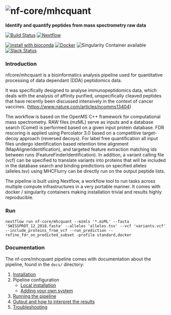 # ![nf-core/mhcquant](https://raw.githubusercontent.com/nf-core/mhcquant/master/docs/images/mhcquant_logo.png)
**Identify and quantify peptides from mass spectrometry raw data**

[![Build Status](https://travis-ci.org/nf-core/mhcquant.svg?branch=master)](https://travis-ci.org/nf-core/mhcquant)
[![Nextflow](https://img.shields.io/badge/nextflow-%E2%89%A50.32.0-brightgreen.svg)](https://www.nextflow.io/)

[![install with bioconda](https://img.shields.io/badge/install%20with-bioconda-brightgreen.svg)](http://bioconda.github.io/)
[![Docker](https://img.shields.io/docker/automated/nfcore/mhcquant.svg)](https://hub.docker.com/r/nfcore/mhcquant)
![Singularity Container available](
https://img.shields.io/badge/singularity-available-7E4C74.svg)
[![Slack Status](https://nf-core-invite.herokuapp.com/badge.svg)](https://nf-core-invite.herokuapp.com)

### Introduction
nfcore/mhcquant is a bioinformatics analysis pipeline used for quantitative processing of data dependant (DDA) peptidomics data.

It was specifically designed to analyse immunopeptidomics data, which deals with the analysis of affinity purified, unspecifically cleaved peptides that have recently been discussed intensively in the context of cancer vaccines. (https://www.nature.com/articles/ncomms13404)

The workflow is based on the OpenMS C++ framework for computational mass spectrometry. RAW files (mzML) serve as inputs and a database search (Comet) is performed based on a given input protein database. FDR rescoring is applied using Percolator 3.0 based on a competitive target-decoy approach (reversed decoys). For label free quantification all input files undergo identification based retention time alignment (MapAlignerIdentification), and targeted feature extraction matching ids between runs (FeatureFinderIdentification). In addition, a variant calling file (vcf) can be specified to translate variants into proteins that will be included in the database search and binding predictions on specified alleles (alleles.tsv) using MHCFlurry can be directly run on the output peptide lists.

The pipeline is built using Nextflow, a workflow tool to run tasks across multiple compute infrastructures in a very portable manner. It comes with docker / singularity containers making installation trivial and results highly reproducible.

### Run
```
nextflow run nf-core/mhcquant --mzmls '*.mzML' --fasta 'SWISSPROT_12_2018.fasta' --alleles 'alleles.tsv' --vcf 'variants.vcf' --include_proteins_from_vcf --run_prediction --refine_fdr_on_predicted_subset -profile standard,docker
```

### Documentation
The nf-core/mhcquant pipeline comes with documentation about the pipeline, found in the `docs/` directory:

1. [Installation](docs/installation.md)
2. Pipeline configuration
    * [Local installation](docs/configuration/local.md)
    * [Adding your own system](docs/configuration/adding_your_own.md)
3. [Running the pipeline](docs/usage.md)
4. [Output and how to interpret the results](docs/output.md)
5. [Troubleshooting](docs/troubleshooting.md)
